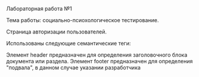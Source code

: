 Лабораторная работа №1

Тема работы: социально-псиохологическое тестирование.

Страница авторизации пользователей.

Использованы следующие семантические теги:

Элемент header предназначен для определения заголовочного блока документа или раздела.
Элемент footer предназначен для определения "подвала", в данном случае указании разработчика
